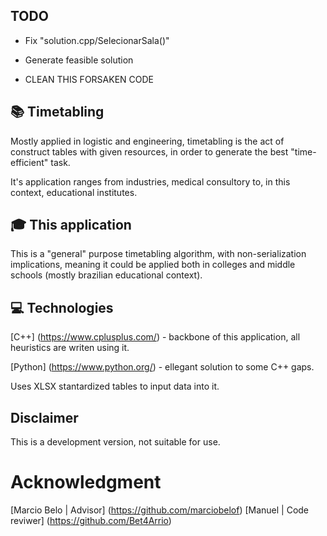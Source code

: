## TODO
- Fix "solution.cpp/SelecionarSala()"
- Generate feasible solution

- CLEAN THIS FORSAKEN CODE

## :books: Timetabling
Mostly applied in logistic and engineering, timetabling is the act of construct tables with given resources,
in order to generate the best "time-efficient" task.

It's application ranges from industries, medical consultory to, in this context, educational institutes.

## :mortar_board: This application
This is a "general" purpose timetabling algorithm, with non-serialization implications, meaning it could be
applied both in colleges and middle schools (mostly brazilian educational context).

## :computer: Technologies
[C++] (https://www.cplusplus.com/) - backbone of this application, all heuristics are writen using it.

[Python] (https://www.python.org/) - ellegant solution to some C++ gaps.

Uses XLSX stantardized tables to input data into it.

## Disclaimer
This is a development version, not suitable for use.

# Acknowledgment
[Marcio Belo | Advisor] (https://github.com/marciobelof)
[Manuel | Code reviwer] (https://github.com/Bet4Arrio)
